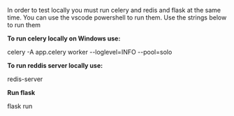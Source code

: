 In order to test locally you must run celery and redis and flask at the same time. You can use the vscode powershell to run them. Use the strings below to run them

**To run celery locally on Windows use:**

celery -A app.celery worker --loglevel=INFO --pool=solo

**To run reddis server locally use:**

redis-server

**Run flask**

flask run

